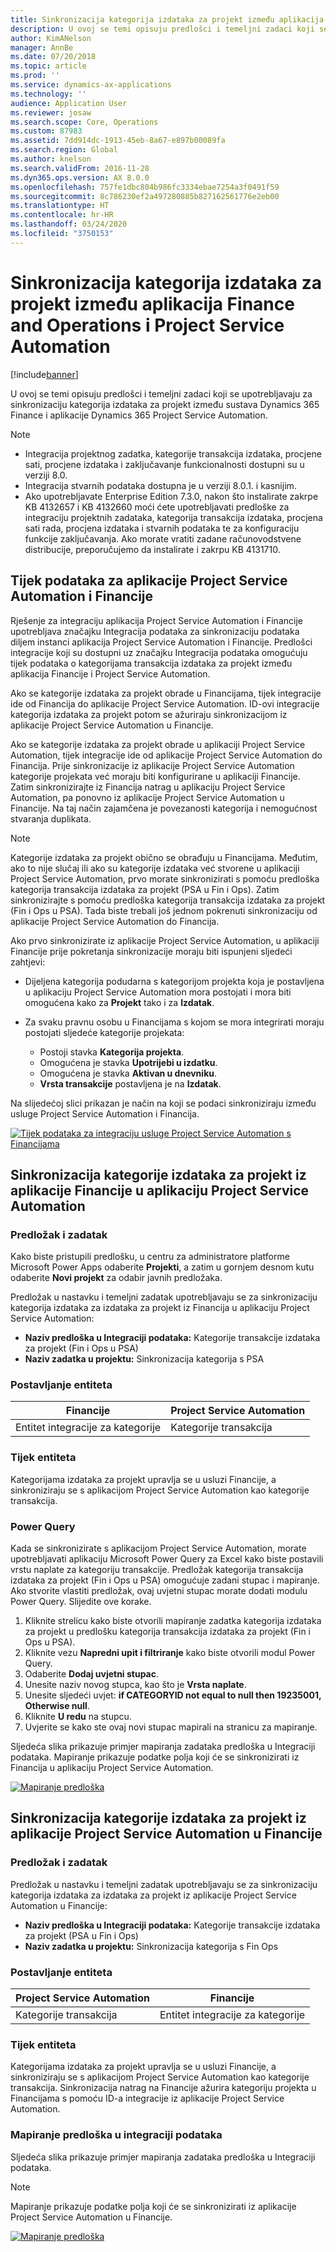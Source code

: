 ```yaml
---
title: Sinkronizacija kategorija izdataka za projekt između aplikacija Finance and Operations i Project Service Automation
description: U ovoj se temi opisuju predlošci i temeljni zadaci koji se upotrebljavaju za sinkronizaciju kategorija izdataka za projekt između sustava Microsoft Dynamics 365 Finance i aplikacije Dynamics 365 Project Service Automation.
author: KimANelson
manager: AnnBe
ms.date: 07/20/2018
ms.topic: article
ms.prod: ''
ms.service: dynamics-ax-applications
ms.technology: ''
audience: Application User
ms.reviewer: josaw
ms.search.scope: Core, Operations
ms.custom: 87983
ms.assetid: 7dd914dc-1913-45eb-8a67-e897b00089fa
ms.search.region: Global
ms.author: knelson
ms.search.validFrom: 2016-11-28
ms.dyn365.ops.version: AX 8.0.0
ms.openlocfilehash: 757fe1dbc804b986fc3334ebae7254a3f0491f59
ms.sourcegitcommit: 8c786230ef2a497280885b827162561776e2eb00
ms.translationtype: HT
ms.contentlocale: hr-HR
ms.lasthandoff: 03/24/2020
ms.locfileid: "3750153"
---
```

# <a name="synchronize-project-expense-categories-between-finance-and-operations-and-project-service-automation"></a>Sinkronizacija kategorija izdataka za projekt između aplikacija Finance and Operations i Project Service Automation

[!include[banner](../includes/banner.md)]

U ovoj se temi opisuju predlošci i temeljni zadaci koji se upotrebljavaju za sinkronizaciju kategorija izdataka za projekt između sustava Dynamics 365 Finance i aplikacije Dynamics 365 Project Service Automation.

> [!NOTE]
> - Integracija projektnog zadatka, kategorije transakcija izdataka, procjene sati, procjene izdataka i zaključavanje funkcionalnosti dostupni su u verziji 8.0.
> - Integracija stvarnih podataka dostupna je u verziji 8.0.1. i kasnijim.
> - Ako upotrebljavate Enterprise Edition 7.3.0, nakon što instalirate zakrpe KB 4132657 i KB 4132660 moći ćete upotrebljavati predloške za integraciju projektnih zadataka, kategorija transakcija izdataka, procjena sati rada, procjena izdataka i stvarnih podataka te za konfiguraciju funkcije zaključavanja. Ako morate vratiti zadane računovodstvene distribucije, preporučujemo da instalirate i zakrpu KB 4131710.

## <a name="data-flow-for-project-service-automation-and-finance"></a>Tijek podataka za aplikacije Project Service Automation i Financije

Rješenje za integraciju aplikacija Project Service Automation i Financije upotrebljava značajku Integracija podataka za sinkronizaciju podataka diljem instanci aplikacija Project Service Automation i Financije. Predlošci integracije koji su dostupni uz značajku Integracija podataka omogućuju tijek podataka o kategorijama transakcija izdataka za projekt između aplikacija Financije i Project Service Automation.

Ako se kategorije izdataka za projekt obrade u Financijama, tijek integracije ide od Financija do aplikacije Project Service Automation. ID-ovi integracije kategorija izdataka za projekt potom se ažuriraju sinkronizacijom iz aplikacije Project Service Automation u Financije.

Ako se kategorije izdataka za projekt obrade u aplikaciji Project Service Automation, tijek integracije ide od aplikacije Project Service Automation do Financija. Prije sinkronizacije iz aplikacije Project Service Automation kategorije projekata već moraju biti konfigurirane u aplikaciji Financije. Zatim sinkronizirajte iz Financija natrag u aplikaciju Project Service Automation, pa ponovno iz aplikacije Project Service Automation u Financije. Na taj način zajamčena je povezanosti kategorija i nemogućnost stvaranja duplikata.

> [!NOTE]
> Kategorije izdataka za projekt obično se obrađuju u Financijama. Međutim, ako to nije slučaj ili ako su kategorije izdataka već stvorene u aplikaciji Project Service Automation, prvo morate sinkronizirati s pomoću predloška kategorija transakcija izdataka za projekt (PSA u Fin i Ops). Zatim sinkronizirajte s pomoću predloška kategorija transakcija izdataka za projekt (Fin i Ops u PSA). Tada biste trebali još jednom pokrenuti sinkronizaciju od aplikacije Project Service Automation do Financija.
>
> Ako prvo sinkronizirate iz aplikacije Project Service Automation, u aplikaciji Financije prije pokretanja sinkronizacije moraju biti ispunjeni sljedeći zahtjevi:
>
> - Dijeljena kategorija podudarna s kategorijom projekta koja je postavljena u aplikaciju Project Service Automation mora postojati i mora biti omogućena kako za **Projekt** tako i za **Izdatak**.
> - Za svaku pravnu osobu u Financijama s kojom se mora integrirati moraju postojati sljedeće kategorije projekata:
>
>     - Postoji stavka **Kategorija projekta**. 
>     - Omogućena je stavka **Upotrijebi u izdatku**.
>     - Omogućena je stavka **Aktivan u dnevniku**.
>     - **Vrsta transakcije** postavljena je na **Izdatak**.

Na slijedećoj slici prikazan je način na koji se podaci sinkroniziraju između usluge Project Service Automation i Financija.

[![Tijek podataka za integraciju usluge Project Service Automation s Financijama](./media/ProjectExpenseCategoriesFlow.png)](./media/ProjectExpenseCategoriesFlow.png)

## <a name="project-expense-category-synchronization-from-finance-to-project-service-automation"></a>Sinkronizacija kategorije izdataka za projekt iz aplikacije Financije u aplikaciju Project Service Automation

### <a name="template-and-task"></a>Predložak i zadatak

Kako biste pristupili predlošku, u centru za administratore platforme Microsoft Power Apps odaberite **Projekti**, a zatim u gornjem desnom kutu odaberite **Novi projekt** za odabir javnih predložaka.

Predložak u nastavku i temeljni zadatak upotrebljavaju se za sinkronizaciju kategorija izdataka za izdataka za projekt iz Financija u aplikaciju Project Service Automation:

- **Naziv predloška u Integraciji podataka:** Kategorije transakcije izdataka za projekt (Fin i Ops u PSA)
- **Naziv zadatka u projektu:** Sinkronizacija kategorija s PSA

### <a name="entity-set"></a>Postavljanje entiteta

| Financije                           | Project Service Automation |
|-----------------------------------|----------------------------|
| Entitet integracije za kategorije | Kategorije transakcija     |

### <a name="entity-flow"></a>Tijek entiteta

Kategorijama izdataka za projekt upravlja se u usluzi Financije, a sinkroniziraju se s aplikacijom Project Service Automation kao kategorije transakcija.

### <a name="power-query"></a>Power Query

Kada se sinkronizirate s aplikacijom Project Service Automation, morate upotrebljavati aplikaciju Microsoft Power Query za Excel kako biste postavili vrstu naplate za kategoriju transakcije. Predložak kategorija transakcija izdataka za projekt (Fin i Ops u PSA) omogućuje zadani stupac i mapiranje. Ako stvorite vlastiti predložak, ovaj uvjetni stupac morate dodati modulu Power Query. Slijedite ove korake.

1. Kliknite strelicu kako biste otvorili mapiranje zadatka kategorija izdataka za projekt u predlošku kategorija transakcija izdataka za projekt (Fin i Ops u PSA).
2. Kliknite vezu **Napredni upit i filtriranje** kako biste otvorili modul Power Query.
2. Odaberite **Dodaj uvjetni stupac**.
3. Unesite naziv novog stupca, kao što je **Vrsta naplate**.
4. Unesite sljedeći uvjet: **if CATEGORYID not equal to null then 19235001, Otherwise null**.
5. Kliknite **U redu** na stupcu.
6. Uvjerite se kako ste ovaj novi stupac mapirali na stranicu za mapiranje.

Sljedeća slika prikazuje primjer mapiranja zadataka predloška u Integraciji podataka. Mapiranje prikazuje podatke polja koji će se sinkronizirati iz Financija u aplikaciju Project Service Automation.

[![Mapiranje predloška](./media/ProjectExpenseCategoriesToPSAMapping.jpg)](./media/ProjectExpenseCategoriesToPSAMapping.jpg)

## <a name="project-expense-category-synchronization-from-project-service-automation-to-finance"></a>Sinkronizacija kategorije izdataka za projekt iz aplikacije Project Service Automation u Financije

### <a name="template-and-task"></a>Predložak i zadatak

Predložak u nastavku i temeljni zadatak upotrebljavaju se za sinkronizaciju kategorija izdataka za izdataka za projekt iz aplikacije Project Service Automation u Financije:

- **Naziv predloška u Integraciji podataka:** Kategorije transakcije izdataka za projekt (PSA u Fin i Ops)
- **Naziv zadatka u projektu:** Sinkronizacija kategorija s Fin Ops

### <a name="entity-set"></a>Postavljanje entiteta

| Project Service Automation | Financije                           |
|----------------------------|-----------------------------------|
| Kategorije transakcija     | Entitet integracije za kategorije |

### <a name="entity-flow"></a>Tijek entiteta

Kategorijama izdataka za projekt upravlja se u usluzi Financije, a sinkroniziraju se s aplikacijom Project Service Automation kao kategorije transakcija. Sinkronizacija natrag na Financije ažurira kategoriju projekta u Financijama s pomoću ID-a integracije iz aplikacije Project Service Automation.

### <a name="template-mapping-in-data-integration"></a>Mapiranje predloška u integraciji podataka

Sljedeća slika prikazuje primjer mapiranja zadataka predloška u Integraciji podataka.

> [!NOTE]
> Mapiranje prikazuje podatke polja koji će se sinkronizirati iz aplikacije Project Service Automation u Financije.

[![Mapiranje predloška](./media/ProjectExpenseCategoriesToFinOpsMapping.jpg)](./media/ProjectExpenseCategoriesToFinOpsMapping.jpg)
